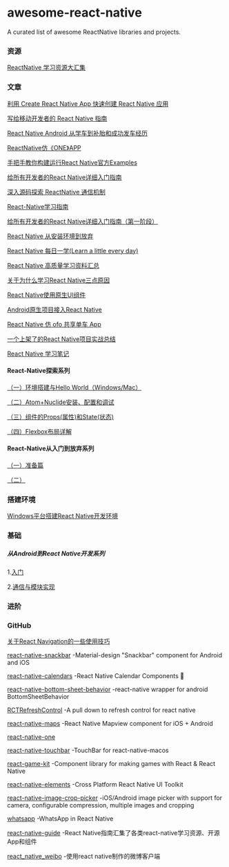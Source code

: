 # awesome-react-native
A curated list of awesome ReactNative libraries and projects.

### 资源
[ReactNative 学习资源大汇集](https://juejin.im/post/591ec246da2f60005d30654c)

### 文章
[利用 Create React Native App 快速创建 React Native 应用](https://zhuanlan.zhihu.com/p/25794031)

[写给移动开发者的 React Native 指南](http://www.jianshu.com/p/b88944250b25)

[React Native Android 从学车到补胎和成功发车经历](http://blog.csdn.net/yanbober/article/details/53071792)

[ReactNative仿《ONE》APP](https://juejin.im/post/59218aab0ce463006957230a)

[手把手教你构建运行React Native官方Examples](http://www.devio.org/2017/06/01/Construction-of-React-Native-Official/)

[给所有开发者的React Native详细入门指南](http://www.jianshu.com/p/fa0874be0827)

[深入源码探索 ReactNative 通信机制](http://www.cnblogs.com/bugly/p/5266250.html)

[React-Native学习指南](http://www.jianshu.com/p/fd4591a978ba)

[给所有开发者的React Native详细入门指南（第一阶段）](https://juejin.im/post/5898388b128fe1006cb943e3)

[React Native 从安装环境到放弃](http://www.jianshu.com/p/7324356be501)

[React Native 每日一学(Learn a little every day)](http://www.jianshu.com/p/01555806d186)

[React Native 高质量学习资料汇总](http://www.jianshu.com/p/454f2e6f28e9)

[关于为什么学习React Native三点原因](http://www.jianshu.com/p/ec2b29ce0ea4)

[React Native使用原生UI组件](http://blog.csdn.net/imSunLight/article/details/62044273)

[Android原生项目接入React Native](http://blog.csdn.net/imsunlight/article/details/60756528)

[React Native 仿 ofo 共享单车 App](https://juejin.im/post/591936f08d6d810058806084)

[一个上架了的React Native项目实战总结](http://www.devio.org/2016/10/24/%E4%B8%80%E4%B8%AA%E4%B8%8A%E6%9E%B6%E4%BA%86%E7%9A%84React-Native%E9%A1%B9%E7%9B%AE%E5%AE%9E%E6%88%98%E6%80%BB%E7%BB%93/)

[React Native 学习笔记](http://www.devio.org/2016/07/30/react-native-study-note/)

#### React-Native探索系列
[（一）环境搭建与Hello World（Windows/Mac）](http://liuwangshu.cn/rn/primer/1-helloworld.html)

[（二）Atom+Nuclide安装、配置和调试](http://liuwangshu.cn/rn/primer/2-atom-nuclide.html)

[（三）组件的Props(属性)和State(状态)](http://liuwangshu.cn/rn/primer/3-props-state.html)

[（四）Flexbox布局详解](http://liuwangshu.cn/rn/primer/4-flexbox.html)

#### React-Native从入门到放弃系列
[（一）准备篇](http://www.jianshu.com/p/180c833aba76)

[（二）](http://www.jianshu.com/p/d78696e9db3f)

### 搭建环境
[Windows平台搭建React Native开发环境](http://www.jianshu.com/p/79a147cc72bf)

### 基础

##### 从Android到React Native开发系列
1.[入门](http://www.jianshu.com/p/97692b1c451d)

2.[通信与模块实现](http://www.jianshu.com/p/bec040926db8)

### 进阶

### GitHub
[关于React Navigation的一些使用技巧](https://github.com/panyz/Blogs/issues/15)

[react-native-snackbar](https://github.com/cooperka/react-native-snackbar) -Material-design "Snackbar" component for Android and iOS

[react-native-calendars](https://github.com/wix/react-native-calendars) -React Native Calendar Components :calendar:

[react-native-bottom-sheet-behavior](https://github.com/cesardeazevedo/react-native-bottom-sheet-behavior) -react-native wrapper for android BottomSheetBehavior

[RCTRefreshControl](https://github.com/Shuangzuan/RCTRefreshControl) -A pull down to refresh control for react native

[react-native-maps](https://github.com/airbnb/react-native-maps) -React Native Mapview component for iOS + Android

[react-native-one](https://github.com/wutongke/react-native-one)

[react-native-touchbar](https://github.com/ptmt/react-native-touchbar) -TouchBar for react-native-macos

[react-game-kit](https://github.com/FormidableLabs/react-game-kit) -Component library for making games with React & React Native

[react-native-elements](https://github.com/react-native-training/react-native-elements) -Cross Platform React Native UI Toolkit

[react-native-image-crop-picker](https://github.com/ivpusic/react-native-image-crop-picker) -iOS/Android image picker with support for camera, configurable compression, multiple images and cropping

[whatsapp](https://github.com/VctrySam/whatsapp) -WhatsApp in React Native

[react-native-guide](https://github.com/reactnativecn/react-native-guide) -React Native指南汇集了各类react-native学习资源、开源App和组件

[react_native_weibo](https://github.com/pheromone/react_native_weibo) -使用react native制作的微博客户端
